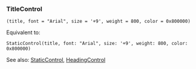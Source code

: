 ### TitleControl

``` suneido
(title, font = "Arial", size = '+9', weight = 800, color = 0x800000)
```

Equivalent to:

``` suneido
StaticControl(title, font: "Arial", size: '+9', weight: 800, color: 0x800000)
```

See also:
[StaticControl](<StaticControl.md>),
[HeadingControl](<HeadingControl.md>)